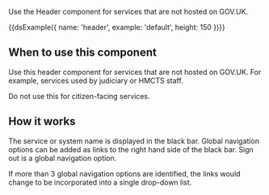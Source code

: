 Use the Header component for services that are not hosted on GOV.UK.

{{dsExample({
  name: 'header',
  example: 'default',
  height: 150
})}}

## When to use this component

Use this header component for services that are not hosted on GOV.UK.  For example, services used by judiciary or HMCTS staff.

Do not use this for citizen-facing services.

## How it works

The service or system name is displayed in the black bar.  Global navigation options can be added as links to the right hand side of the black bar.  Sign out is a global navigation option.

If more than 3 global navigation options are identified, the links would change to be incorporated into a single drop-down list. 